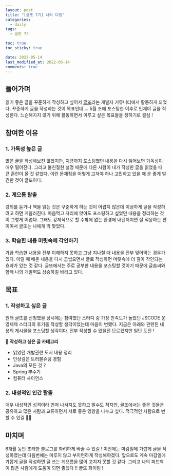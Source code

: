```yaml
---
layout: post
title: "[글또 7기] 나의 다짐"
categories:
  - daily
tags:
  - 글또 7기

toc: true
toc_sticky: true

date: 2022-05-14
last_modified_at: 2022-05-14
comments: true
---
```

  
## 들어가며
읽기 좋은 글을 꾸준하게 작성하고 싶어서 [글또](https://www.notion.so/zzsza/ac5b18a482fb4df497d4e8257ad4d516)라는 개발자 커뮤니티에서 활동하게 되었다. 
꾸준하게 글을 작성하는 것이 목표인데….  5월 초에 포스팅한 이후로 인제야 글을 작성한다. 느슨해지지 않기 위해 활동하면서 이루고 싶은 목표들을 정하기로 결심 !

## 참여한 이유
### 1. 가독성 높은 글
많은 글을 작성해보진 않았지만, 지금까지 포스팅했던 내용을 다시 읽어보면 가독성이 매우 떨어진다. 그리고 불친절한 설명 때문에 다른 사람이 내가 작성한 글을 읽었을 때 큰 혼란이 올 것 같았다. 이런 문제점을 어떻게 고쳐야 하나 고민하고 있을 때 운 좋게 발견한 것이 글또이다. 

### 2. 게으름 탈출
강의를 듣거나 책을 읽는 것은 꾸준하게 하는 것이 어렵지 않은데 이상하게 글을 작성하려고 하면 게을러진다. 마음먹고 자리에 앉아도 포스팅하고 싶었던 내용을 정리하는 것이 그렇게 어렵다. 그래도 강제적으로 할 수밖에 없는 환경에 내던져지면 잘 적응하는 편이여서 글또는 나에게 딱 맞았다.

### 3. 학습한 내용 머릿속에 각인하기
가끔 학습한 내용을 전부 이해하지 못하고 그냥 지나칠 때 내용을 전부 잊어먹는 경우가 있다. 이럴 때 배운 내용을 다시 곱씹으면서 글로 작성하면 머릿속에 더 깊이 각인되는 효과가 있는 것 같다. 글또에서는 주로 공부한 내용을 포스팅할 것이기 때문에 글솜씨와 함께 나의 개발력도 상승하길 바라고 있다. 

## 목표
### 1. 작성하고 싶은 글
원래 글또를 신청했을 당시에는 참여했던 스터디 중 가장 만족도가 높았던 JSCODE 운영체제 스터디의 후기를 작성할 생각이었는데 마음이 변했다. 지금은 아래와 관련된 내용의 게시물을 포스팅할 생각이다. 전부 작성할 수 있을진 모르겠지만 일단 도전 !

👊 **작성하고 싶은 글 카테고리**

- 읽었던 개발관련 도서 내용 정리
- 인상깊은 트러블슈팅 경험
- Java의 모든 것 ?
- Spring 뿌수기
- 컴퓨터 사이언스

### 2. 내성적인 인간 탈출
매우 내성적인 성격이라 먼저 나서지도 못하고 말수도 적지만, 글또에서는 좋은 것들은 공유하고 많은 사람과 교류하면서 서로 좋은 영향을 나누고 싶다. 적극적인 사람으로 변할 수 있길 🙏🏻

## 마치며
6개월 동안 초라한 블로그를 화려하게 바꿀 수 있길 ! 이번에는 마감일에 가깝게 글을 작성하였는데 다음번에는 미루지 않고 부지런하게 작성해야겠다. 앞으로도 계속 마감일에 가깝게 글을 작성하면 글 쓰는 게으름을 많이 고치지 못할 것 같다. 그리고 나의 피드백이 많은 사람에게 도움이 되면 좋겠다 !! 글또 화이팅 !









